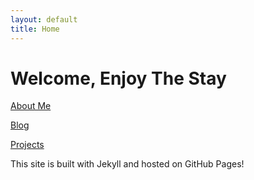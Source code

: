 ```yaml
---
layout: default
title: Home
---
```


# Welcome, Enjoy The Stay


[About Me](/about.md)

[Blog](/blog/)

[Projects](/Projects/ProjectHome.md)


This site is built with Jekyll and hosted on GitHub Pages!
